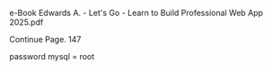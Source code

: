 e-Book Edwards A. - Let's Go - Learn to Build Professional Web App 2025.pdf

Continue Page. 147

password mysql = root